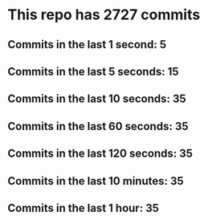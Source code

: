 # This repo has 2727 commits

## Commits in the last 1 second: 5
## Commits in the last 5 seconds: 15
## Commits in the last 10 seconds: 35
## Commits in the last 60 seconds: 35
## Commits in the last 120 seconds: 35
## Commits in the last 10 minutes: 35
## Commits in the last 1 hour: 35
